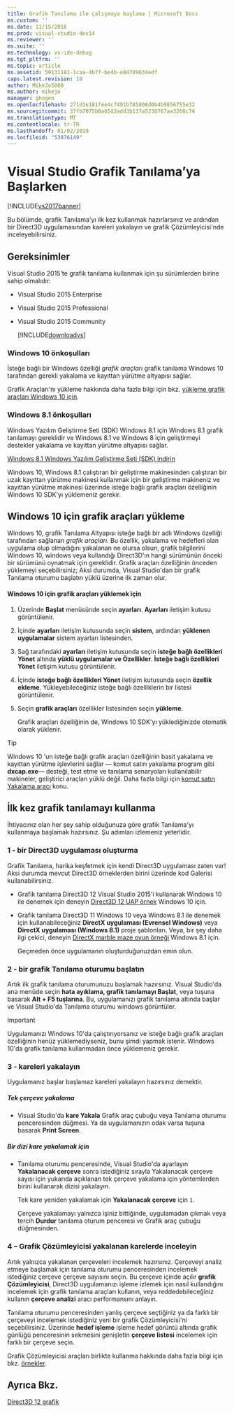 ```yaml
---
title: Grafik Tanılama ile çalışmaya başlama | Microsoft Docs
ms.custom: ''
ms.date: 11/15/2016
ms.prod: visual-studio-dev14
ms.reviewer: ''
ms.suite: ''
ms.technology: vs-ide-debug
ms.tgt_pltfrm: ''
ms.topic: article
ms.assetid: 59131181-1caa-4b7f-be4b-e84709634edf
caps.latest.revision: 10
author: MikeJo5000
ms.author: mikejo
manager: ghogen
ms.openlocfilehash: 271d3e181fee4c7491b785808d0b4b9856755e32
ms.sourcegitcommit: 37fb7075b0a65d2add3b137a5230767aa3266c74
ms.translationtype: MT
ms.contentlocale: tr-TR
ms.lasthandoff: 01/02/2019
ms.locfileid: "53876149"
---
```

# <a name="getting-started-with-visual-studio-graphics-diagnostics"></a>Visual Studio Grafik Tanılama’ya Başlarken
[!INCLUDE[vs2017banner](../includes/vs2017banner.md)]

Bu bölümde, grafik Tanılama'yı ilk kez kullanmak hazırlarsınız ve ardından bir Direct3D uygulamasından kareleri yakalayın ve grafik Çözümleyicisi'nde inceleyebilirsiniz.

## <a name="requirements"></a>Gereksinimler
 Visual Studio 2015'te grafik tanılama kullanmak için şu sürümlerden birine sahip olmalıdır:

- Visual Studio 2015 Enterprise

- Visual Studio 2015 Professional

- Visual Studio 2015 Community

  [!INCLUDE[downloadvs](../includes/downloadvs-md.md)]

### <a name="windows-10-prerequisites"></a>Windows 10 önkoşulları
 İsteğe bağlı bir Windows özelliği *grafik araçları* grafik tanılama Windows 10 tarafından gerekli yakalama ve kayıttan yürütme altyapısı sağlar.

 Grafik Araçları'nı yükleme hakkında daha fazla bilgi için bkz. [yükleme grafik araçları Windows 10 için](#InstallGraphicsTools).

### <a name="windows-81-prerequisites"></a>Windows 8.1 önkoşulları
 Windows Yazılım Geliştirme Seti (SDK) Windows 8.1 için Windows 8.1 grafik tanılamayı gereklidir ve Windows 8.1 ve Windows 8 için geliştirmeyi destekler yakalama ve kayıttan yürütme altyapısı sağlar.

 [Windows 8.1 Windows Yazılım Geliştirme Seti (SDK) indirin](https://msdn.microsoft.com/windows/desktop/bg162891.aspx)

 Windows 10, Windows 8.1 çalıştıran bir geliştirme makinesinden çalıştıran bir uzak kayıttan yürütme makinesi kullanmak için bir geliştirme makineniz ve kayıttan yürütme makinesi üzerinde isteğe bağlı grafik araçları özelliğinin Windows 10 SDK'yı yüklemeniz gerekir.

##  <a name="InstallGraphicsTools"></a> Windows 10 için grafik araçları yükleme
 Windows 10, grafik Tanılama Altyapısı isteğe bağlı bir adlı Windows özelliği tarafından sağlanan *grafik araçları*. Bu özellik, yakalama ve hedefleri olan uygulama olup olmadığını yakalanan ne olursa olsun, grafik bilgilerini Windows 10, windows veya kullandığı Direct3D'ın hangi sürümünün önceki bir sürümünü oynatmak için gereklidir. Grafik araçları özelliğinin önceden yüklemeyi seçebilirsiniz; Aksi durumda, Visual Studio'dan bir grafik Tanılama oturumu başlatın yüklü üzerine ilk zaman olur.

#### <a name="to-install-graphics-tools-for-windows-10"></a>Windows 10 için grafik araçları yüklemek için

1. Üzerinde **Başlat** menüsünde seçin **ayarları**. **Ayarları** iletişim kutusu görüntülenir.

2. İçinde **ayarları** iletişim kutusunda seçin **sistem**, ardından **yüklenen uygulamalar** sistem ayarları listesinden.

3. Sağ tarafındaki **ayarları** iletişim kutusunda seçin **isteğe bağlı özellikleri Yönet** altında **yüklü uygulamalar ve Özellikler**. **İsteğe bağlı özellikleri Yönet** iletişim kutusu görüntülenir.

4. İçinde **isteğe bağlı özellikleri Yönet** iletişim kutusunda seçin **özellik ekleme**. Yükleyebileceğiniz isteğe bağlı özelliklerin bir listesi görüntülenir.

5. Seçin **grafik araçları** özellikler listesinden seçin **yükleme**.

   Grafik araçları özelliğinin de, Windows 10 SDK'yı yüklediğinizde otomatik olarak yüklenir.

> [!TIP]
>  Windows 10 'un isteğe bağlı grafik araçları özelliğinin basit yakalama ve kayıttan yürütme işlevlerini sağlar — komut satırı yakalama program gibi **dxcap.exe**— desteği, test etme ve tanılama senaryoları kullanılabilir makineler, geliştirici araçları yüklü değil. Daha fazla bilgi için [komut satırı Yakalama aracı](../debugger/command-line-capture-tool.md) konu.

## <a name="using-graphics-diagnostics-for-the-first-time"></a>İlk kez grafik tanılamayı kullanma
 İhtiyacınız olan her şey sahip olduğunuza göre grafik Tanılama'yı kullanmaya başlamak hazırsınız. Şu adımları izlemeniz yeterlidir.

### <a name="1---create-a-direct3d-app"></a>1 - bir Direct3D uygulaması oluşturma
 Grafik Tanılama, harika keşfetmek için kendi Direct3D uygulaması zaten var! Aksi durumda mevcut Direct3D örneklerden birini üzerinde kod Galerisi kullanabilirsiniz.

- Grafik tanılama Direct3D 12 Visual Studio 2015'i kullanarak Windows 10 ile denemek için deneyin [Direct3D 12 UAP örnek](https://code.msdn.microsoft.com/Direct3D-12-UAP-Sample-ecb1779f) Windows 10 için.

- Grafik tanılama Direct3D 11 Windows 10 veya Windows 8.1 ile denemek için kullanabileceğiniz **DirectX uygulaması (Evrensel Windows)** veya **DirectX uygulaması (Windows 8.1)** proje şablonları. Veya, bir şey daha ilgi çekici, deneyin [DirectX marble maze oyun örneği](https://code.msdn.microsoft.com/windowsapps/DirectX-Marble-Maze-Game-e4806345) Windows 8.1 için.

  Geçmeden önce uygulamanın oluşturduğunuzdan emin olun.

### <a name="2---start-a-graphics-diagnostics-session"></a>2 - bir grafik Tanılama oturumu başlatın
 Artık ilk grafik tanılama oturumunuzu başlamak hazırsınız. Visual Studio'da ana menüde seçin **hata ayıklama, grafik tanılamayı Başlat**, veya tuşuna basarak **Alt + F5 tuşlarına**. Bu, uygulamanızı grafik tanılama altında başlar ve Visual Studio'da Tanılama oturumu windows görüntüler.

> [!IMPORTANT]
>  Uygulamanızı Windows 10'da çalıştırıyorsanız ve isteğe bağlı grafik araçları özelliğinin henüz yüklemediyseniz, bunu şimdi yapmak istenir. Windows 10'da grafik tanılama kullanmadan önce yüklemeniz gerekir.

### <a name="3---capture-frames"></a>3 - kareleri yakalayın
 Uygulamanız başlar başlamaz kareleri yakalayın hazırsınız demektir.

##### <a name="to-capture-single-frames"></a>Tek çerçeve yakalama

-   Visual Studio'da **kare Yakala** Grafik araç çubuğu veya Tanılama oturumu penceresinden düğmesi. Ya da uygulamanızın odak varsa tuşuna basarak **Print Screen**.

##### <a name="to-capture-a-sequence-of-frames"></a>Bir dizi kare yakalamak için

- Tanılama oturumu penceresinde, Visual Studio'da ayarlayın **Yakalanacak çerçeve** sonra istediğiniz sırayla Yakalanacak çerçeve sayısı için yukarıda açıklanan tek çerçeve yakalama için yöntemlerden birini kullanarak dizisi yakalayın.

   Tek kare yeniden yakalamak için **Yakalanacak çerçeve** için `1`.

  Çerçeve yakalamayı yalnızca işiniz bittiğinde, uygulamadan çıkmak veya tercih **Durdur** tanılama oturum penceresi ve Grafik araç çubuğu düğmesinden.

### <a name="4--examine-captured-frames-in-the-graphics-analyzer"></a>4 – Grafik Çözümleyicisi yakalanan karelerde inceleyin
 Artık yalnızca yakalanan çerçeveleri incelemek hazırsınız. Çerçeveyi analiz etmeye başlamak için tanılama oturumu penceresinden incelemek istediğiniz çerçeve çerçeve sayısını seçin. Bu çerçeve içinde açılır **grafik Çözümleyicisi**, Direct3D uygulamanızı işleme izlemek için nasıl kullandığını incelemek için grafik tanılama araçları kullanın, veya reddedebileceğiniz kullanın **çerçeve analizi** aracı performansını anlayın.

 Tanılama oturumu penceresinden yanlış çerçeve seçtiğiniz ya da farklı bir çerçeveyi incelemek istediğiniz yeni bir grafik Çözümleyicisi'ni seçebilirsiniz. Üzerinde **hedef işleme** işleme hedef görüntü altında grafik günlüğü penceresinin sekmesini genişletin **çerçeve listesi** incelemek için farklı bir çerçeve seçin.

 Grafik Çözümleyicisi araçları birlikte kullanma hakkında daha fazla bilgi için bkz. [örnekler](../debugger/graphics-diagnostics-examples.md).

## <a name="see-also"></a>Ayrıca Bkz.
 [Direct3D 12 grafik](http://msdn.microsoft.com/en-us/52094ae3-3b44-4689-9ee7-1ba1b3a779cb)

